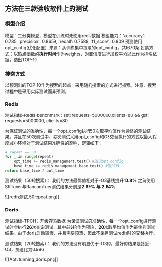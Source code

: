 ## 方法在三款验收软件上的测试
### 模型介绍
模型：二分类模型，模型在训练时未使用redis数据
模型能力：'accuracy': 0.785, 'precision': 0.8659, 'recall': 0.7588, 'f1_score': 0.809
预测使用opt_config(优化配置）来源：从训练集中提取的opt_config，共1670条
投票方式：以热点函数的**执行时间**作为weights，对置信度进行加权平均以此作为排名依据，选出TOP-10

### 搜索方式
以预测出的TOP-10作为搜索的起点，采用随机搜索的方式进行搜索。注意，搜索过程中是采用实际测试而非预测。

### Redis
测试指标-Redis-benchmark :
set: requests=5000000,clients=80 && get: requests=5000000, clients=80

为保证测试的准确性，每一个opt_config执行50次取平均值作为最终的测试结果。并且在50次测试中，每次测试采用opt_config和O3交替执行的方式以最大程度减小环境对于测试结果准确性的影响，逻辑如下：

```python 
# repeat == 50
for _ in range(repeat):
    opt_time += redis_management.test() #测试opt_config
    base_time += redis_management_base.test() #测试O3
return base_time / opt_time
```

测试结果（50轮搜索）：
我们的方法最优值相对于-O3基线提升**10.8%**
之前使用SRTuner与RandomTuer测试结果分别是**2.69% 与 2.64%**

![[redis测试.50repeat.png]] 

### Doris
测试指标-TPCH：开缓存热数据
为保证测试的准确性，每一个opt_config进行测试时会执行**26**次查询测试，其中前**6**轮作为预热，**20**次取平均值作为最终的测试结果。由于doris启动较慢、并且需要预热，因此不采用测试redis时的交替执行。

测试结果（20轮搜索）：
我们的方法没有明显优于-O3的，最好的结果是接近-O3，加速比为0.996

![[Aotutunning_doris.png]]